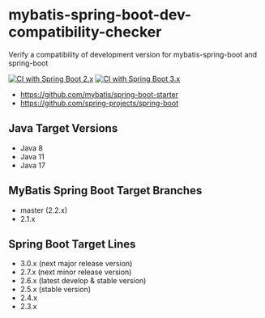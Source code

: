 # mybatis-spring-boot-dev-compatibility-checker
Verify a compatibility of development version for mybatis-spring-boot and spring-boot

[![CI with Spring Boot 2.x](https://github.com/kazuki43zoo/mybatis-spring-boot-dev-compatibility-checker/actions/workflows/ci-boot2.yml/badge.svg)](https://github.com/kazuki43zoo/mybatis-spring-boot-dev-compatibility-checker/actions/workflows/ci-boot2.yml)
[![CI with Spring Boot 3.x](https://github.com/kazuki43zoo/mybatis-spring-boot-dev-compatibility-checker/actions/workflows/ci-boot3.yml/badge.svg)](https://github.com/kazuki43zoo/mybatis-spring-boot-dev-compatibility-checker/actions/workflows/ci-boot3.yml)

* https://github.com/mybatis/spring-boot-starter
* https://github.com/spring-projects/spring-boot

## Java Target Versions

* Java 8
* Java 11
* Java 17

## MyBatis Spring Boot Target Branches 

* master (2.2.x)
* 2.1.x

## Spring Boot Target Lines

* 3.0.x (next major release version)
* 2.7.x (next minor release version)
* 2.6.x (latest develop & stable version)
* 2.5.x (stable version)
* 2.4.x
* 2.3.x
